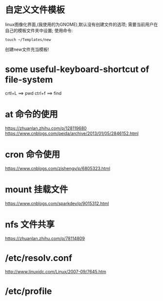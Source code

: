 # 自定义文件模板
linux图像化界面,(我使用的为GNOME),默认没有创建文件的选项;
需要当前用户在自己的模板文件夹中设置;
使用命令:
```
touch ~/Templates/new
```
创建new文件充当模板!

# some useful-keyboard-shortcut of file-system
crtl+L ==> pwd
ctrl+f ==> find

# at 命令的使用
https://zhuanlan.zhihu.com/p/128119680
https://www.cnblogs.com/peida/archive/2013/01/05/2846152.html

# cron 命令使用
https://www.cnblogs.com/zishengy/p/6805323.html

# mount 挂载文件
https://www.cnblogs.com/sparkdev/p/9015312.html

# nfs 文件共享
https://zhuanlan.zhihu.com/p/78114809

# /etc/resolv.conf
http://www.linuxidc.com/Linux/2007-09/7645.htm

# /etc/profile